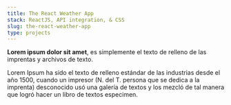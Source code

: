 ```yaml
---
title: The React Weather App
stack: ReactJS, API integration, & CSS
slug: the-react-weather-app
type: projects
---
```


**Lorem ipsum dolor sit amet**, es simplemente el texto de relleno de las imprentas y archivos de texto.

Lorem Ipsum ha sido el texto de relleno estándar de las industrias desde el año 1500, cuando un impresor (N. del T. persona que se dedica a la imprenta) desconocido usó una galería de textos y los mezcló de tal manera que logró hacer un libro de textos especimen.

